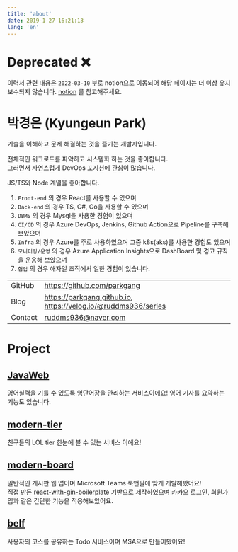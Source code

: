 ```yaml
---
title: 'about'
date: 2019-1-27 16:21:13
lang: 'en'
---
```


# Deprecated ❌

이력서 관련 내용은 `2022-03-10` 부로 notion으로 이동되어 해당 페이지는 더 이상 유지 보수되지 않습니다.
[notion](https://parkgang.notion.site/parkgang-eff08b545e934a3798b4e12ebe1829f0) 를 참고해주세요.

# 박경은 (Kyungeun Park)

기술을 이해하고 문제 해결하는 것을 즐기는 개발자입니다.

전체적인 워크로드를 파악하고 시스템화 하는 것을 좋아합니다.  
그러면서 자연스럽게 DevOps 포지션에 관심이 많습니다.

JS/TS와 Node 계열을 좋아합니다.

1. `Front-end` 의 경우 React를 사용할 수 있으며
1. `Back-end` 의 경우 TS, C#, Go을 사용할 수 있으며
1. `DBMS` 의 경우 Mysql을 사용한 경험이 있으며
1. `CI/CD` 의 경우 Azure DevOps, Jenkins, Github Action으로 Pipeline를 구축해 보았으며
1. `Infra` 의 경우 Azure를 주로 사용하였으며 그중 k8s(aks)를 사용한 경험도 있으며
1. `모니터링/운영` 의 경우 Azure Application Insights으로 DashBoard 및 경고 규칙을 운용해 보았으며
1. `협업` 의 경우 애자일 조직에서 일한 경험이 있습니다.

|         |                                                                |
| ------- | -------------------------------------------------------------- |
| GitHub  | https://github.com/parkgang                                    |
| Blog    | https://parkgang.github.io, https://velog.io/@ruddms936/series |
| Contact | <a href="mailto:ruddms936@naver.com">ruddms936@naver.com</a>   |

# Project

## [JavaWeb](https://github.com/Team-Yamu/JavaWeb)

영어실력을 기를 수 있도록 영단어장을 관리하는 서비스이에요! 영어 기사를 요약하는 기능도 있습니다.

## [modern-tier](https://github.com/parkgang/modern-tier)

친구들의 LOL tier 한눈에 볼 수 있는 서비스 이에요!

## [modern-board](https://github.com/parkgang/modern-board)

일반적인 게시판 웹 앱이며 Microsoft Teams 룩앤필에 맞게 개발해봤어요!  
직접 만든 [react-with-gin-boilerplate](https://github.com/parkgang/react-with-gin-boilerplate) 기반으로 제작하였으며 카카오 로그인, 회원가입과 같은 간단한 기능을 적용해보았어요.

## [belf](https://github.com/belf-kr)

사용자의 코스를 공유하는 Todo 서비스이며 MSA으로 만들어봤어요!
